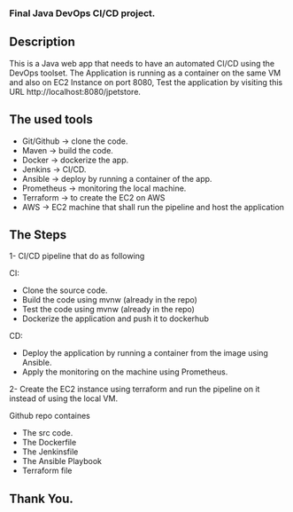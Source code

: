 ### Final Java DevOps CI/CD project.

## Description 

This is a Java web app that needs to have an automated CI/CD using the DevOps toolset. The Application is running as a container on the same VM and also on EC2 Instance on port 8080, Test the application by visiting this URL http://localhost:8080/jpetstore.

## The used tools

- Git/Github -> clone the code.
- Maven -> build the code.
- Docker -> dockerize the app.
- Jenkins -> CI/CD.
- Ansible -> deploy by running a container of the app.
- Prometheus -> monitoring the local machine.
- Terraform -> to create the EC2 on AWS
- AWS -> EC2 machine that shall run the pipeline and host the application


## The Steps

1- CI/CD pipeline that do as following 

CI:
- Clone the source code.
- Build the code using mvnw (already in the repo)
- Test the code using mvnw (already in the repo)
- Dockerize the application and push it to dockerhub

CD:
- Deploy the application by running a container from the image using Ansible.
- Apply the monitoring on the machine using Prometheus.

2- Create the EC2 instance using terraform and run the pipeline on it instead of using the local VM.


Github repo containes 
- The src code.
- The Dockerfile
- The Jenkinsfile
- The Ansible Playbook
- Terraform file

## Thank You.
